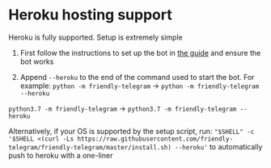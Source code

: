 # Heroku hosting support

Heroku is fully supported. Setup is extremely simple

1. First follow the instructions to set up the bot in [the guide](installing "the guide") and ensure the bot works

2. Append `--heroku` to the end of the command used to start the bot. For example:
`python -m friendly-telegram` -> `python -m friendly-telegram --heroku`

`python3.7 -m friendly-telegram` -> `python3.7 -m friendly-telegram --heroku`

Alternatively, if your OS is supported by the setup script, run:
`"$SHELL" -c '$SHELL <(curl -Ls https://raw.githubusercontent.com/friendly-telegram/friendly-telegram/master/install.sh) --heroku'`
to automatically push to heroku with a one-liner
